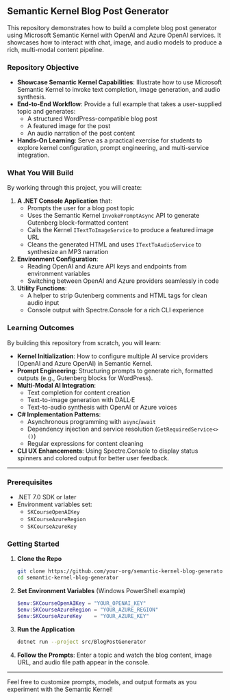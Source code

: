 ## Semantic Kernel Blog Post Generator

This repository demonstrates how to build a complete blog post generator using Microsoft Semantic Kernel with OpenAI and Azure OpenAI services. It showcases how to interact with chat, image, and audio models to produce a rich, multi-modal content pipeline.

### Repository Objective

- **Showcase Semantic Kernel Capabilities**: Illustrate how to use Microsoft Semantic Kernel to invoke text completion, image generation, and audio synthesis.  
- **End-to-End Workflow**: Provide a full example that takes a user-supplied topic and generates:  
  - A structured WordPress-compatible blog post  
  - A featured image for the post  
  - An audio narration of the post content  
- **Hands-On Learning**: Serve as a practical exercise for students to explore kernel configuration, prompt engineering, and multi-service integration.

### What You Will Build

By working through this project, you will create:

1. **A .NET Console Application** that:  
   - Prompts the user for a blog post topic  
   - Uses the Semantic Kernel `InvokePromptAsync` API to generate Gutenberg block–formatted content  
   - Calls the Kernel `ITextToImageService` to produce a featured image URL  
   - Cleans the generated HTML and uses `ITextToAudioService` to synthesize an MP3 narration  
2. **Environment Configuration**:  
   - Reading OpenAI and Azure API keys and endpoints from environment variables  
   - Switching between OpenAI and Azure providers seamlessly in code  
3. **Utility Functions**:  
   - A helper to strip Gutenberg comments and HTML tags for clean audio input  
   - Console output with Spectre.Console for a rich CLI experience

### Learning Outcomes

By building this repository from scratch, you will learn:

- **Kernel Initialization**: How to configure multiple AI service providers (OpenAI and Azure OpenAI) in Semantic Kernel.  
- **Prompt Engineering**: Structuring prompts to generate rich, formatted outputs (e.g., Gutenberg blocks for WordPress).  
- **Multi-Modal AI Integration**:  
  - Text completion for content creation  
  - Text-to-image generation with DALL·E  
  - Text-to-audio synthesis with OpenAI or Azure voices  
- **C# Implementation Patterns**:  
  - Asynchronous programming with `async`/`await`  
  - Dependency injection and service resolution (`GetRequiredService<>()`)  
  - Regular expressions for content cleaning  
- **CLI UX Enhancements**: Using Spectre.Console to display status spinners and colored output for better user feedback.

---

### Prerequisites

- .NET 7.0 SDK or later  
- Environment variables set:  
  - `SKCourseOpenAIKey`  
  - `SKCourseAzureRegion`  
  - `SKCourseAzureKey`

### Getting Started

1. **Clone the Repo**  
   ```bash
   git clone https://github.com/your-org/semantic-kernel-blog-generator.git
   cd semantic-kernel-blog-generator
   ```

2. **Set Environment Variables** (Windows PowerShell example)  
   ```powershell
   $env:SKCourseOpenAIKey = "YOUR_OPENAI_KEY"
   $env:SKCourseAzureRegion = "YOUR_AZURE_REGION"
   $env:SKCourseAzureKey    = "YOUR_AZURE_KEY"
   ```

3. **Run the Application**  
   ```bash
   dotnet run --project src/BlogPostGenerator
   ```

4. **Follow the Prompts**: Enter a topic and watch the blog content, image URL, and audio file path appear in the console.

---

Feel free to customize prompts, models, and output formats as you experiment with the Semantic Kernel!
